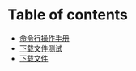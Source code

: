 # Table of contents

* [命令行操作手册](README.md)
* [下载文件测试](test_header.md)
* [下载文件](https://www.iminho.me/wiki/docs/mindoc/markdown-insert-html.md)

